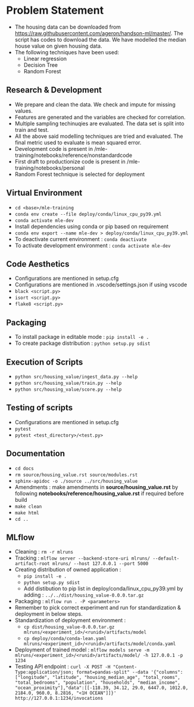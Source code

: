 # Problem Statement
 - The housing data can be downloaded from https://raw.githubusercontent.com/ageron/handson-ml/master/. The script has codes to download the data. We have modelled the median house value on given housing data.
 - The following techniques have been used:
    - Linear regression
    - Decision Tree
    - Random Forest
## Research & Development
 - We prepare and clean the data. We check and impute for missing values.
 - Features are generated and the variables are checked for correlation.
 - Multiple sampling techinuqies are evaluated. The data set is split into train and test.
 - All the above said modelling techniques are tried and evaluated. The final metric used to evaluate is mean squared error.
 - Development code is present in <base>/mle-training/notebooks/reference/nonstandardcode
 - First draft to productionize code is present in <base>/mle-training/notebooks/personal
 - Random Forest technique is selected for deployment
## Virtual Environment
 - `cd <base>/mle-training`
 - `conda env create --file deploy/conda/linux_cpu_py39.yml`
 - `conda activate mle-dev`
 - Install dependencies using conda or pip based on requirement
 - `conda env export --name mle-dev > deploy/conda/linux_cpu_py39.yml`
 - To deactivate current environment : `conda deactivate`
 - To activate development environment : `conda activate mle-dev`
## Code Aesthetics
 - Configurations are mentioned in setup.cfg
 - Configurations are mentioned in .vscode/settings.json if using vscode
 - `black <script.py>`
 - `isort <script.py>`
 - `flake8 <script.py>`
## Packaging
 - To install package in editable mode : `pip install -e .`
 - To create package distribution : `python setup.py sdist`
## Execution of Scripts
 - `python src/housing_value/ingest_data.py --help`
 - `python src/housing_value/train.py --help`
 - `python src/housing_value/score.py --help`
## Testing of scripts
 - Configurations are mentioned in setup.cfg
 - `pytest`
 - `pytest <test_directory>/<test.py>`
## Documentation
 - `cd docs`
 - `rm source/housing_value.rst source/modules.rst`
 - `sphinx-apidoc -o ./source ../src/housing_value`
 - Amendments : make amendments in **source/housing_value.rst** by following **notebooks/reference/housing_value.rst** if required before build
 - `make clean`
 - `make html`
 - `cd ..`
 ## MLflow
 - Cleaning : `rm -r mlruns`
 - Tracking : `mlflow server --backend-store-uri mlruns/ --default-artifact-root mlruns/ --host 127.0.0.1 --port 5000`
 - Creating distribution of owned application :
    - `pip install -e .`
    - `python setup.py sdist`
    - Add distibution to pip list in deploy/conda/linux_cpu_py39.yml by adding : `../../dist/housing_value-0.0.0.tar.gz`
 - Packaging : `mlflow run . -P <parameters>`
 - Remember to pick correct experiment and run for standardization & deployment in below steps.
 - Standardization of deployment environment :
   - `cp dist/housing_value-0.0.0.tar.gz mlruns/<experiment_id>/<runid>/artifacts/model`
   - `cp deploy/conda/conda-lean.yaml mlruns/<experiment_id>/<runid>/artifacts/model/conda.yaml`
 - Deployment of trained model : `mlflow models serve -m mlruns/<experiment_id>/<runid>/artifacts/model/ -h 127.0.0.1 -p 1234`
 - Testing API endpoint : `curl -X POST -H "Content-Type:application/json; format=pandas-split" --data '{"columns":["longitude", "latitude", "housing_median_age", "total_rooms", "total_bedrooms", "population", "households", "median_income", "ocean_proximity"],"data":[[-118.39, 34.12, 29.0, 6447.0, 1012.0, 2184.0, 960.0, 8.2816, "<1H OCEAN"]]}' http://127.0.0.1:1234/invocations`